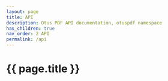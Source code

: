 ```yaml
---
layout: page
title: API
description: Otus PDF API documentation, otuspdf namespace
has_children: true
nav_order: 2 API
permalink: /api
---
```


<h1>{{ page.title }}</h1>
